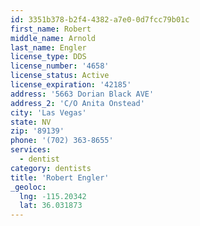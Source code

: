 ```yaml
---
id: 3351b378-b2f4-4382-a7e0-0d7fcc79b01c
first_name: Robert
middle_name: Arnold
last_name: Engler
license_type: DDS
license_number: '4658'
license_status: Active
license_expiration: '42185'
address: '5663 Dorian Black AVE'
address_2: 'C/O Anita Onstead'
city: 'Las Vegas'
state: NV
zip: '89139'
phone: '(702) 363-8655'
services:
  - dentist
category: dentists
title: 'Robert Engler'
_geoloc:
  lng: -115.20342
  lat: 36.031873
---
```

